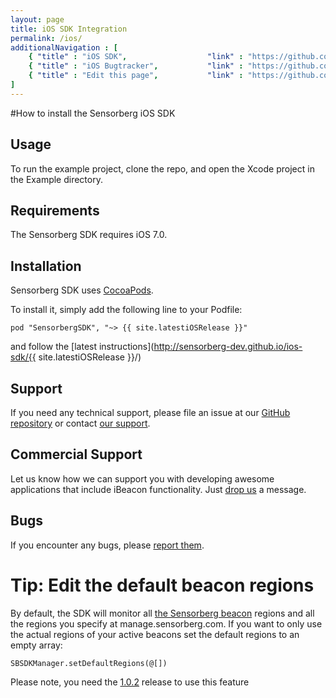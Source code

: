 ```yaml
---
layout: page
title: iOS SDK Integration
permalink: /ios/
additionalNavigation : [     
    { "title" : "iOS SDK",                  "link" : "https://github.com/sensorberg-dev/ios-sdk" },
    { "title" : "iOS Bugtracker",           "link" : "https://github.com/sensorberg-dev/ios-sdk/issues" },
    { "title" : "Edit this page",           "link" : "https://github.com/sensorberg-dev/sensorberg-dev.github.io/edit/master/ios.md" }     
]
---
```


#How to install the Sensorberg iOS SDK
## Usage

To run the example project, clone the repo, and open the Xcode project in the Example directory.

## Requirements

The Sensorberg SDK requires iOS 7.0.

## Installation

Sensorberg SDK uses [CocoaPods](http://cocoapods.org).

To install it, simply add the following line to your Podfile:

    pod "SensorbergSDK", "~> {{ site.latestiOSRelease }}"
                                                                           
and follow the [latest instructions](http://sensorberg-dev.github.io/ios-sdk/{{ site.latestiOSRelease }}/)

## Support

If you need any technical support, please file an issue at our [GitHub repository](https://github.com/sensorberg-dev/ios-sdk/issues/new) or contact [our support](https://sensorberg.zendesk.com/hc/en-us/requests/new).

## Commercial Support

Let us know how we can support you with developing awesome applications that include iBeacon functionality. Just [drop us](mailto:support@sensorberg.com) a message.

## Bugs

If you encounter any bugs, please [report them](https://github.com/sensorberg-dev/ios-sdk/issues).

<div class="callout callout-info">
    <h1><i class='fa fa-info-circle'/></i>Tip: Edit the default beacon regions</h1>
    <p>By default, the SDK will monitor all <a href="https://sensorberg.zendesk.com/hc/en-us/articles/201635021-How-is-a-Beacon-ID-structured-">the Sensorberg beacon</a> regions and all the regions you specify at manage.sensorberg.com. If you want to only use the actual regions of your active beacons set the default regions to an empty array:<br> 
    <pre><code class="language-text" data-lang="text">SBSDKManager.setDefaultRegions(@[])</code></pre>
    Please note, you need the <a href="http://sensorberg-dev.github.io/ios-sdk/1.0.2/">1.0.2</a> release to use this feature</p>    
</div>
<br/>
<br/>
<br/>
<br/>

